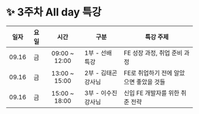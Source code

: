 # ✨ 3주차 All day 특강 

|일자|요일|시간|구분|특강 주제
|---|:--:|:------:|------|-----|
|09.16|금|09:00 ~ 12:00|1부 - 선배 특강|FE 성장 과정, 취업 준비 과정
|09.16|금|13:00 ~ 15:00|2부 - 김태곤 강사님|FE로 취업하기 전에 알았으면 좋았을 것들
|09.16|금|15:00 ~ 18:00|3부 - 이수진 강사님|신입 FE 개발자를 위한 취준 전략

